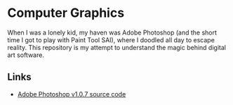 # Computer Graphics
When I was a lonely kid, my haven was Adobe Photoshop (and the short time I got to play with Paint Tool SAI), where I doodled all day to escape reality. This repository is my attempt to understand the magic behind digital art software.

## Links
* [Adobe Photoshop v1.0.7 source code](https://computerhistory.org/blog/adobe-photoshop-source-code/)
